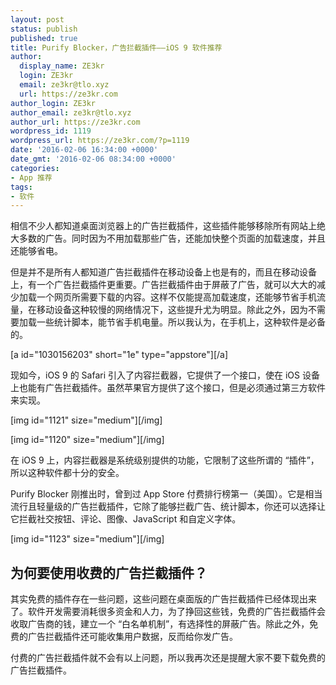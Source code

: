 ```yaml
---
layout: post
status: publish
published: true
title: Purify Blocker，广告拦截插件——iOS 9 软件推荐
author:
  display_name: ZE3kr
  login: ZE3kr
  email: ze3kr@tlo.xyz
  url: https://ze3kr.com
author_login: ZE3kr
author_email: ze3kr@tlo.xyz
author_url: https://ze3kr.com
wordpress_id: 1119
wordpress_url: https://ze3kr.com/?p=1119
date: '2016-02-06 16:34:00 +0000'
date_gmt: '2016-02-06 08:34:00 +0000'
categories:
- App 推荐
tags:
- 软件
---
```

<p>相信不少人都知道桌面浏览器上的广告拦截插件，这些插件能够移除所有网站上绝大多数的广告。同时因为不用加载那些广告，还能加快整个页面的加载速度，并且还能够省电。</p>
<p>但是并不是所有人都知道广告拦截插件在移动设备上也是有的，而且在移动设备上，有一个广告拦截插件更重要。广告拦截插件由于屏蔽了广告，就可以大大的减少加载一个网页所需要下载的内容。这样不仅能提高加载速度，还能够节省手机流量，在移动设备这种较慢的网络情况下，这些提升尤为明显。除此之外，因为不需要加载一些统计脚本，能节省手机电量。所以我认为，在手机上，这种软件是必备的。</p>
<p>[a id="1030156203" short="1e" type="appstore"][/a]</p>
<p>现如今，iOS 9 的 Safari 引入了内容拦截器，它提供了一个接口，使在 iOS 设备上也能有广告拦截插件。虽然苹果官方提供了这个接口，但是必须通过第三方软件来实现。</p>
<p><!--more--></p>
<p>[img id="1121" size="medium"][/img]</p>
<p>[img id="1120" size="medium"][/img]</p>
<p>在 iOS 9 上，内容拦截器是系统级别提供的功能，它限制了这些所谓的 “插件”，所以这种软件都十分的安全。</p>
<p>Purify Blocker 刚推出时，曾到过 App Store 付费排行榜第一（美国）。它是相当流行且轻量级的广告拦截插件，它除了能够拦截广告、统计脚本，你还可以选择让它拦截社交按钮、评论、图像、JavaScript 和自定义字体。</p>
<p>[img id="1123" size="medium"][/img]</p>
<h2>为何要使用收费的广告拦截插件？</h2>
<p>其实免费的插件存在一些问题，这些问题在桌面版的广告拦截插件已经体现出来了。软件开发需要消耗很多资金和人力，为了挣回这些钱，免费的广告拦截插件会收取广告商的钱，建立一个 “白名单机制”，有选择性的屏蔽广告。除此之外，免费的广告拦截插件还可能收集用户数据，反而给你发广告。</p>
<p>付费的广告拦截插件就不会有以上问题，所以我再次还是提醒大家不要下载免费的广告拦截插件。</p>
